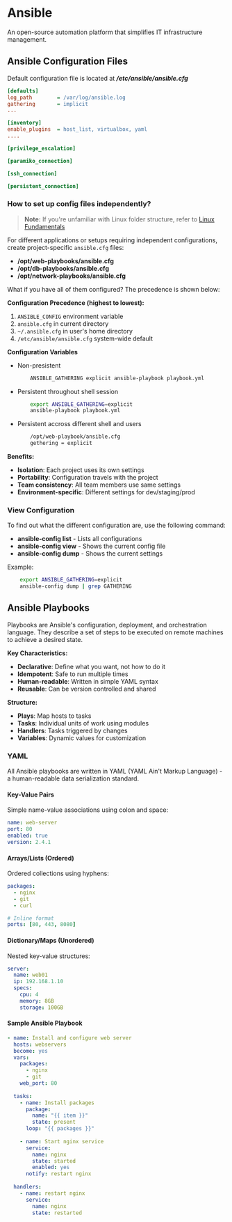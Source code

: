 # Ansible

An open-source automation platform that simplifies IT infrastructure management.

## Ansible Configuration Files

Default configuration file is located at ***/etc/ansible/ansible.cfg***

```cfg
[defaults]
log_path        = /var/log/ansible.log
gathering       = implicit
...

[inventory]
enable_plugins  = host_list, virtualbox, yaml
....

[privilege_escalation]

[paramiko_connection]

[ssh_connection]

[persistent_connection]
```

### How to set up config files independently?

> **Note:** If you're unfamiliar with Linux folder structure, refer to [Linux Fundamentals](https://github.com/jpbndl/linux-administration/blob/main/Introduction/Fundamentals.md)

For different applications or setups requiring independent configurations, create project-specific `ansible.cfg` files:

- **/opt/web-playbooks/ansible.cfg**
- **/opt/db-playbooks/ansible.cfg**
- **/opt/network-playbooks/ansible.cfg**

What if you have all of them configured? The precedence is shown below: 

**Configuration Precedence (highest to lowest):**
1. `ANSIBLE_CONFIG` environment variable
2. `ansible.cfg` in current directory
3. `~/.ansible.cfg` in user's home directory
4. `/etc/ansible/ansible.cfg` system-wide default

**Configuration Variables**
- Non-presistent
    ```bash
        ANSIBLE_GATHERING explicit ansible-playbook playbook.yml
    ```
- Persistent throughout shell session
    ```bash
        export ANSIBLE_GATHERING=explicit
        ansible-playbook playbook.yml
    ```
- Persistent accross different shell and users
    ```bash
        /opt/web-playbook/ansible.cfg
        gethering = explicit
    ```

**Benefits:**
- **Isolation**: Each project uses its own settings
- **Portability**: Configuration travels with the project
- **Team consistency**: All team members use same settings
- **Environment-specific**: Different settings for dev/staging/prod

### View Configuration

To find out what the different configuration are, use the following command:

- **ansible-config list** - Lists all configurations
- **ansible-config view** - Shows the current config file
- **ansible-config dump** - Shows the current settings

Example:
```bash
    export ANSIBLE_GATHERING=explicit
    ansible-config dump | grep GATHERING
```

## Ansible Playbooks

Playbooks are Ansible's configuration, deployment, and orchestration language. They describe a set of steps to be executed on remote machines to achieve a desired state.

**Key Characteristics:**
- **Declarative**: Define what you want, not how to do it
- **Idempotent**: Safe to run multiple times
- **Human-readable**: Written in simple YAML syntax
- **Reusable**: Can be version controlled and shared

**Structure:**
- **Plays**: Map hosts to tasks
- **Tasks**: Individual units of work using modules
- **Handlers**: Tasks triggered by changes
- **Variables**: Dynamic values for customization

### YAML

All Ansible playbooks are written in YAML (YAML Ain't Markup Language) - a human-readable data serialization standard.

#### Key-Value Pairs
Simple name-value associations using colon and space:
```yaml
name: web-server
port: 80
enabled: true
version: 2.4.1
```

#### Arrays/Lists (Ordered)
Ordered collections using hyphens:
```yaml
packages:
  - nginx
  - git
  - curl

# Inline format
ports: [80, 443, 8080]
```

#### Dictionary/Maps (Unordered)
Nested key-value structures:
```yaml
server:
  name: web01
  ip: 192.168.1.10
  specs:
    cpu: 4
    memory: 8GB
    storage: 100GB
```

#### Sample Ansible Playbook
```yaml
- name: Install and configure web server
  hosts: webservers
  become: yes
  vars:
    packages:
      - nginx
      - git
    web_port: 80
  
  tasks:
    - name: Install packages
      package:
        name: "{{ item }}"
        state: present
      loop: "{{ packages }}"
    
    - name: Start nginx service
      service:
        name: nginx
        state: started
        enabled: yes
      notify: restart nginx
  
  handlers:
    - name: restart nginx
      service:
        name: nginx
        state: restarted
```
    